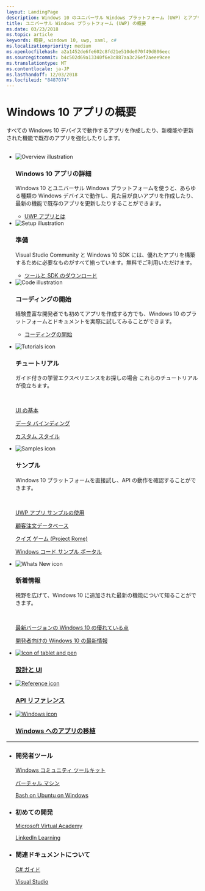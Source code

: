 ```yaml
---
layout: LandingPage
description: Windows 10 のユニバーサル Windows プラットフォーム (UWP) とアプリ開発の概要について説明します。
title: ユニバーサル Windows プラットフォーム (UWP) の概要
ms.date: 03/23/2018
ms.topic: article
keywords: 概要, windows 10, uwp, xaml, c#
ms.localizationpriority: medium
ms.openlocfilehash: a2a1452de6fe602c8fd21e510de070f49d806eec
ms.sourcegitcommit: b4c502d69a13340f6e3c887aa3c26ef2aeee9cee
ms.translationtype: MT
ms.contentlocale: ja-JP
ms.lasthandoff: 12/03/2018
ms.locfileid: "8487074"
---
```

# <a name="get-started-with-windows-10-apps"></a>Windows 10 アプリの概要 
 
すべての Windows 10 デバイスで動作するアプリを作成したり、新機能や更新された機能で既存のアプリを強化したりします。  
<br>
<ul id="cardtypes-K" class="cardsK panelContent">
    <li>
        <div class="cardSize">
            <div class="cardPadding">
                <div class="card">
                    <div class="cardImageOuter">
                        <div class="cardImage bgdAccent1">
                            <img src="/media/illustrations/biztalk-developer-documentation-1.svg" alt="Overview illustration" data-linktype="external" class="x-hidden-focus">
                        </div>
                    </div>
                    <div class="cardText">
                        <h3>Windows 10 アプリの詳細</h3>
                        <p>Windows 10 とユニバーサル Windows プラットフォームを使うと、あらゆる種類の Windows デバイスで動作し、見た目が良いアプリを作成したり、最新の機能で既存のアプリを更新したりすることができます。</p>
                        <ul>
                          <li><a href="//docs.microsoft.com/windows/uwp/get-started/universal-application-platform-guide">UWP アプリとは</a></li>
                        </ul>
                    </div>
                </div>
            </div>
        </div>
    </li>
    <li>
        <div class="cardSize">
            <div class="cardPadding">
                <div class="card">
                    <div class="cardImageOuter">
                        <div class="cardImage bgdAccent1">
                            <img src="/media/illustrations/biztalk-host-integration-install-configure.svg" alt="Setup illustration" data-linktype="external" class="x-hidden-focus">
                        </div>
                    </div>
                    <div class="cardText">
                    <h3>準備</h3>
                    <p>Visual Studio Community と Windows 10 SDK には、優れたアプリを構築するために必要なものがすべて揃っています。無料でご利用いただけます。</p>
                    <ul>
                        <li><a href="//docs.microsoft.com/windows/uwp/get-started/get-set-up">ツールと SDK のダウンロード</a></li>
                    </ul>
                  </div>
                </div>
            </div>
        </div>
    </li>
    <li>
        <div class="cardSize">
            <div class="cardPadding">
                <div class="card">
                    <div class="cardImageOuter">
                        <div class="cardImage bgdAccent1">
                            <img src="/media/illustrations/team-services-dev-ops-test.svg" alt="Code illustration" data-linktype="external" class="x-hidden-focus">
                        </div>
                    </div>
                    <div class="cardText">
                        <h3>コーディングの開始</h3>
                        <p>経験豊富な開発者でも初めてアプリを作成する方でも、Windows 10 のプラットフォームとドキュメントを実際に試してみることができます。</p>
                        <ul>
                            <li><a href="//docs.microsoft.com/windows/uwp/get-started/create-uwp-apps">コーディングの開始</a></li>
                        </ul>
                    </div>
                </div>
            </div>
        </div>
    </li>
</ul>

<ul class="panelContent cardsF">
  <li>
    <div class="cardSize">
        <div class="cardPadding">
            <div class="card">
                <div class="cardImageOuter">
                    <div class="cardImage">
                        <img src="/media/common/i_tasks.svg" alt="Tutorials icon"/>
                    </div>
                </div>
                <div class="cardText">
                    <h3>チュートリアル</h3>
                    <p>ガイド付きの学習エクスペリエンスをお探しの場合 これらのチュートリアルが役立ちます。</p>
                    <br>
                    <p><a href="//docs.microsoft.com/windows/uwp/design/basics/xaml-basics-ui">UI の基本</a></p>
                    <p><a href="//docs.microsoft.com/windows/uwp/data-binding/xaml-basics-data-binding">データ バインディング</a></p>
                    <p><a href="//docs.microsoft.com/windows/uwp/design/basics/xaml-basics-style">カスタム スタイル</a></p>
                </div>
            </div>
        </div>
    </div>
  </li>
  <li>
    <div class="cardSize">
        <div class="cardPadding">
            <div class="card">
                <div class="cardImageOuter">
                    <div class="cardImage">
                        <img src="/media/common/i_code-samples.svg" alt="Samples icon"/>
                    </div>
                </div>
                <div class="cardText">
                    <h3>サンプル</h3>
                    <p>Windows 10 プラットフォームを直接試し、API の動作を確認することができます。</p>
                    <br>
                    <p><a href="//docs.microsoft.com/windows/uwp/get-started/get-uwp-app-samples">UWP アプリ サンプルの使用</a></p>
                    <p><a href="//github.com/Microsoft/Windows-appsample-customers-orders-database">顧客注文データベース</a></p>
                    <p><a href="//github.com/Microsoft/Windows-appsample-remote-system-sessions">クイズ ゲーム (Project Rome)</a></p>
                    <p><a href="//developer.microsoft.com/windows/samples">Windows コード サンプル ポータル</a></p>
                </div>
            </div>
        </div>
    </div>
  </li>
  <li>
    <div class="cardSize">
        <div class="cardPadding">
            <div class="card">
                <div class="cardImageOuter">
                    <div class="cardImage">
                        <img src="/media/common/i_whats-new.svg" alt="Whats New icon"/>
                    </div>
                </div>
                <div class="cardText">
                    <h3>新着情報</h3>
                    <p>視野を広げて、Windows 10 に追加された最新の機能について知ることができます。</p>
                    <br>
                    <p><a href="//developer.microsoft.com/windows/windows-10-for-developers">最新バージョンの Windows 10 の優れている点</a></p>
                    <p><a href="//docs.microsoft.com/windows/uwp/whats-new/windows-10-version-latest">開発者向けの Windows 10 の最新情報</a></p>
                </div>
            </div>
        </div>
    </div>
  </li>
</ul>


<div class="container">
    <ul class="cardsY panelContent featuredContent">
       <li>
            <a href="//developer.microsoft.com/windows/apps/design">
                <div class="cardSize">
                    <div class="cardPadding">
                        <div class="card">
                            <div class="cardImageOuter">
                                <div class="cardImage">
                                    <img data-hoverimage="/media/common/i_digital-art.svg" src="/media/common/i_digital-art.svg" alt="Icon of tablet and pen" />
                                </div>
                            </div>
                            <div class="cardText">
                                <h3>設計と UI</h3>
                            </div>
                        </div>
                    </div>
                </div>
            </a>
        </li>
        <li>
            <a href="//docs.microsoft.com/uwp/">
                <div class="cardSize">
                    <div class="cardPadding">
                        <div class="card">
                            <div class="cardImageOuter">
                                <div class="cardImage">
                                    <img data-hoverimage="/media/common/i_api.svg" src="/media/common/i_api-reference.svg" alt="Reference icon" />
                                </div>
                            </div>
                            <div class="cardText">
                                <h3>API リファレンス</h3>
                            </div>
                        </div>
                    </div>
                </div>
            </a>
        </li>
        <li>
            <a href="//developer.microsoft.com/windows/bridges">
                <div class="cardSize">
                    <div class="cardPadding">
                        <div class="card">
                            <div class="cardImageOuter">
                                <div class="cardImage">
                                    <img data-hoverimage="/media/hubs/windows/win_try-windows.svg" src="/media/hubs/windows/win_try-windows.png" alt="Windows icon" />
                                </div>
                            </div>
                            <div class="cardText">
                                <h3>Windows へのアプリの移植</h3>
                            </div>
                        </div>
                    </div>
                </div>
            </a>
        </li>
    </ul>
</div>

---
<ul class="panelContent cardsW">
    <li>
        <div class="cardSize">
            <div class="cardPadding">
                <div class="card">
                    <div class="cardText">
                        <h3>開発者ツール</h3>
                        <p><a href="//docs.microsoft.com/windows/uwpcommunitytoolkit/">Windows  コミュニティ ツールキット</a></p>
                        <p><a href="//developer.microsoft.com/windows/downloads/virtual-machines">バーチャル マシン</a></p>
                        <p><a href="//docs.microsoft.com/windows/wsl/about">Bash on Ubuntu on Windows</a></p>
                        </div>
                    </div>
                </div>
            </div>
    </li>
    <li>
        <div class="cardSize">
            <div class="cardPadding">
                <div class="card">
                    <div class="cardText">
                        <h3>初めての開発</h3>
                        <p><a href="//mva.microsoft.com/training-topics/c-app-development">Microsoft Virtual Academy</a></p>
                        <p><a href="//www.linkedin.com/learning/learning-universal-windows-app-development/welcome">LinkedIn Learning</a></p>
                        </div>
                    </div>
                </div>
            </div>
    </li>
    <li>
        <div class="cardSize">
            <div class="cardPadding">
                <div class="card">
                    <div class="cardText">
                        <h3>関連ドキュメントについて</h3>
                        <p><a href="//docs.microsoft.com/dotnet/csharp/index">C# ガイド</a></p>
                        <p><a href="//docs.microsoft.com/visualstudio/ide/">Visual Studio</a></p>
                    </div>
                </div>
            </div>
        </div>
    </li>
</ul>